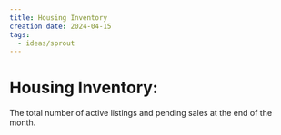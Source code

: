 ```yaml
---
title: Housing Inventory
creation date: 2024-04-15
tags:
  - ideas/sprout
---
```

# Housing Inventory:
The total number of active listings and pending sales at the end of the month.